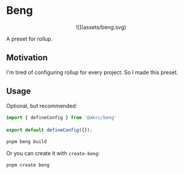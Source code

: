 # Beng

<div align="center">
    ![](assets/beng.svg)
</div>

A preset for rollup.

## Motivation

I'm tired of configuring rollup for every project. So I made this preset.

## Usage

Optional, but recommended:

```ts
import { defineConfig } from '@akrc/beng'

export default defineConfig({});
```

```bash
pnpm beng build
```

Or you can create it with `create-beng`:

```bash
pnpm create beng
```
